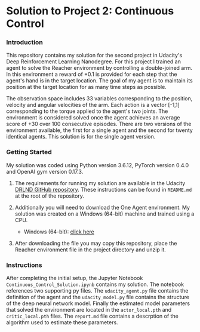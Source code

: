 
# Solution to Project 2: Continuous Control

### Introduction

This repository contains my solution for the second project in Udacity's Deep Reinforcement Learning Nanodegree. For this project I trained an agent to solve the Reacher environment by controlling a double-joined arm. In this environment a reward of +0.1 is provided for each step that the agent's hand is in the target location. The goal of my agent is to maintain its position at the target location for as many time steps as possible.

The observation space includes 33 variables corresponding to the position, velocity and angular velocities of the arm. Each action is a vector [-1,1] corresponding to the torque applied to the agent's two joints. The environment is considered solved once the agent achieves an average score of +30 over 100 consecutive episodes. There are two versions of the environment available, the first for a single agent and the second for twenty identical agents. This solution is for the single agent version.

### Getting Started

My solution was coded using Python version 3.6.12, PyTorch version 0.4.0 and OpenAI gym version 0.17.3.

1. The requirements for running my solution are available in the Udacity [DRLND GitHub repository](https://github.com/udacity/deep-reinforcement-learning#dependencies). These instructions can be found in `README.md` at the root of the repository.

2. Additionally you will need to download the One Agent environment. My solution was created on a Windows (64-bit) machine and trained using a CPU.

    - Windows (64-bit): [click here](https://s3-us-west-1.amazonaws.com/udacity-drlnd/P2/Reacher/one_agent/Reacher_Windows_x86_64.zip)

3. After downloading the file you may copy this repository, place the Reacher environment file in the project directory and unzip it. 

### Instructions

After completing the initial setup, the Jupyter Notebook `Continuous_Control_Solution.ipynb` contains my solution. The notebook references two supporting py files. The `udacity_agent.py` file contains the definition of the agent and the `udacity_model.py` file contains the structure of the deep neural network model. Finally the estimated model parameters that solved the environment are located in the `actor_local.pth` and `critic_local.pth` files. The `report.md` file contains a descrption of the algorithm used to estimate these parameters.
